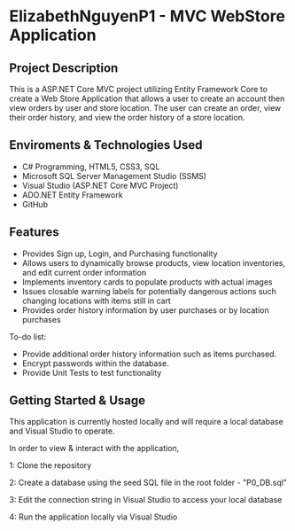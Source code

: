 # ElizabethNguyenP1 - MVC WebStore Application

## Project Description
This is a ASP.NET Core MVC project utilizing Entity Framework Core to create a Web Store Application that allows a user to create an account then view orders by user and store location. The user can create an order, view their order history, and view the order history of a store location.

## Enviroments & Technologies Used

*  C# Programming, HTML5, CSS3, SQL
*  Microsoft SQL Server Management Studio (SSMS)
*  Visual Studio (ASP.NET Core MVC Project)
*  ADO.NET Entity Framework
*  GitHub

## Features

* Provides Sign up, Login, and Purchasing functionality 
* Allows users to dynamically browse products, view location inventories, and edit current order information
* Implements inventory cards to populate products with actual images
* Issues closable warning labels for potentially dangerous actions such changing locations with items still in cart
* Provides order history information by user purchases or by location purchases

To-do list:
* Provide additional order history information such as items purchased.
* Encrypt passwords within the database.
* Provide Unit Tests to test functionality

## Getting Started & Usage
This application is currently hosted locally and will require a local database and Visual Studio to operate. 

In order to view & interact with the application, 

1: Clone the repository 

2: Create a database using the seed SQL file in the root folder - "P0_DB.sql"

3: Edit the connection string in Visual Studio to access your local database

4: Run the application locally via Visual Studio
